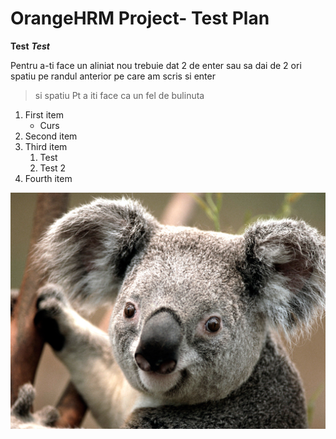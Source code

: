 # OrangeHRM Project- Test Plan 
**Test**
***Test***


Pentru a-ti face un aliniat nou trebuie dat 2 de enter sau sa dai de 2 ori spatiu pe randul anterior pe care am scris si enter
> si spatiu Pt a iti face ca un fel de bulinuta
1. First item
   - Curs
2. Second item
3. Third item
   1. Test
   2. Test 2
4. Fourth item

   
 ![Tux, the Linux mascot](Koala.jpg)
